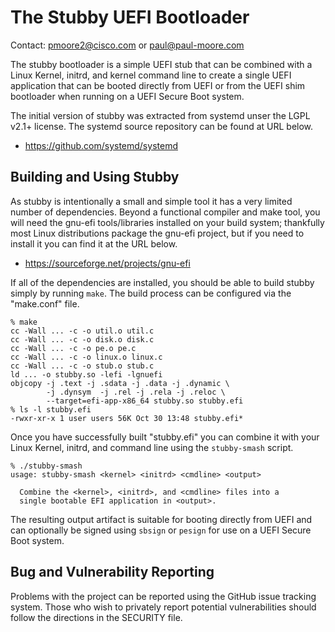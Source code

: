 The Stubby UEFI Bootloader
===============================================================================
Contact: pmoore2@cisco.com or paul@paul-moore.com

The stubby bootloader is a simple UEFI stub that can be combined with a Linux
Kernel, initrd, and kernel command line to create a single UEFI application
that can be booted directly from UEFI or from the UEFI shim bootloader when
running on a UEFI Secure Boot system.

The initial version of stubby was extracted from systemd unser the LGPL v2.1+
license.  The systemd source repository can be found at URL below.

* https://github.com/systemd/systemd

## Building and Using Stubby

As stubby is intentionally a small and simple tool it has a very limited number
of dependencies.  Beyond a functional compiler and make tool, you will need
the gnu-efi tools/libraries installed on your build system; thankfully most
Linux distributions package the gnu-efi project, but if you need to install it
you can find it at the URL below.

* https://sourceforge.net/projects/gnu-efi

If all of the dependencies are installed, you should be able to build stubby
simply by running `make`.  The build process can be configured via the
"make.conf" file.

```
% make
cc -Wall ... -c -o util.o util.c
cc -Wall ... -c -o disk.o disk.c
cc -Wall ... -c -o pe.o pe.c
cc -Wall ... -c -o linux.o linux.c
cc -Wall ... -c -o stub.o stub.c
ld ... -o stubby.so -lefi -lgnuefi
objcopy -j .text -j .sdata -j .data -j .dynamic \
        -j .dynsym  -j .rel -j .rela -j .reloc \
        --target=efi-app-x86_64 stubby.so stubby.efi
% ls -l stubby.efi
-rwxr-xr-x 1 user users 56K Oct 30 13:48 stubby.efi*
```

Once you have successfully built "stubby.efi" you can combine it with your
Linux Kernel, initrd, and command line using the `stubby-smash` script.

```
% ./stubby-smash 
usage: stubby-smash <kernel> <initrd> <cmdline> <output>

  Combine the <kernel>, <initrd>, and <cmdline> files into a
  single bootable EFI application in <output>.
```

The resulting output artifact is suitable for booting directly from UEFI and
can optionally be signed using `sbsign` or `pesign` for use on a UEFI Secure
Boot system.

## Bug and Vulnerability Reporting

Problems with the project can be reported using the GitHub issue tracking
system.  Those who wish to privately report potential vulnerabilities should
follow the directions in the SECURITY file.

